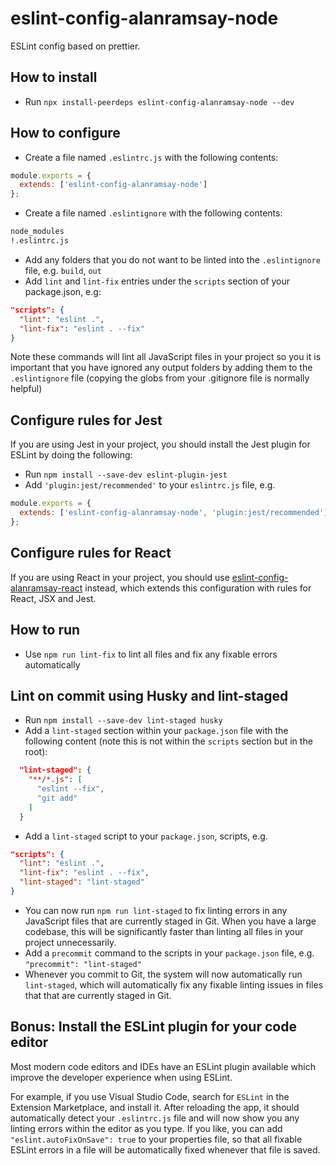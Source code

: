 # eslint-config-alanramsay-node

ESLint config based on prettier.

## How to install

- Run `npx install-peerdeps eslint-config-alanramsay-node --dev`

## How to configure

- Create a file named `.eslintrc.js` with the following contents:

```js
module.exports = {
  extends: ['eslint-config-alanramsay-node']
};
```

- Create a file named `.eslintignore` with the following contents:

```sh
node_modules
!.eslintrc.js
```

- Add any folders that you do not want to be linted into the `.eslintignore` file, e.g. `build`, `out`
- Add `lint` and `lint-fix` entries under the `scripts` section of your package.json, e.g:

```json
"scripts": {
  "lint": "eslint .",
  "lint-fix": "eslint . --fix"
}
```

Note these commands will lint all JavaScript files in your project so you it is important that you have ignored any output folders by adding them to the `.eslintignore` file (copying the globs from your .gitignore file is normally helpful)

## Configure rules for Jest

If you are using Jest in your project, you should install the Jest plugin for ESLint by doing the following:

- Run `npm install --save-dev eslint-plugin-jest`
- Add `'plugin:jest/recommended'` to your `eslintrc.js` file, e.g.

```js
module.exports = {
  extends: ['eslint-config-alanramsay-node', 'plugin:jest/recommended']
};
```

## Configure rules for React

If you are using React in your project, you should use [eslint-config-alanramsay-react](https://github.com/alanramsay/eslint-config-alanramsay-react/) instead, which extends this configuration with rules for React, JSX and Jest.

## How to run

- Use `npm run lint-fix` to lint all files and fix any fixable errors automatically

## Lint on commit using Husky and lint-staged

- Run `npm install --save-dev lint-staged husky`
- Add a `lint-staged` section within your `package.json` file with the following content (note this is not within the `scripts` section but in the root):

```json
  "lint-staged": {
    "**/*.js": [
      "eslint --fix",
      "git add"
    ]
  }
```

- Add a `lint-staged` script to your `package.json`, scripts, e.g.

```json
"scripts": {
  "lint": "eslint .",
  "lint-fix": "eslint . --fix",
  "lint-staged": "lint-staged"
}
```

- You can now run `npm run lint-staged` to fix linting errors in any JavaScript files that are currently staged in Git. When you have a large codebase, this will be significantly faster than linting all files in your project unnecessarily.
- Add a `precommit` command to the scripts in your `package.json` file, e.g. `"precommit": "lint-staged"`
- Whenever you commit to Git, the system will now automatically run `lint-staged`, which will automatically fix any fixable linting issues in files that that are currently staged in Git.

## Bonus: Install the ESLint plugin for your code editor

Most modern code editors and IDEs have an ESLint plugin available which improve the developer experience when using ESLint.

For example, if you use Visual Studio Code, search for `ESLint` in the Extension Marketplace, and install it. After reloading the app, it should automatically detect your `.eslintrc.js` file and will now show you any linting errors within the editor as you type. If you like, you can add `"eslint.autoFixOnSave": true` to your properties file, so that all fixable ESLint errors in a file will be automatically fixed whenever that file is saved.
